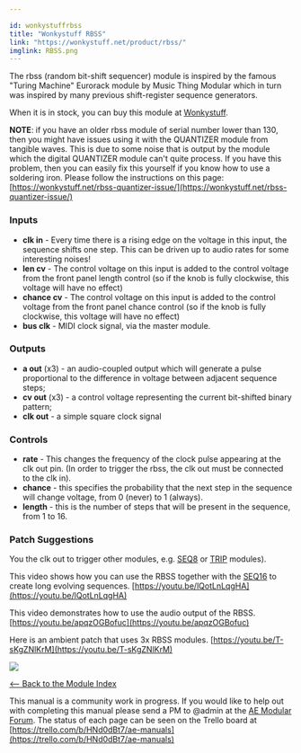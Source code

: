 ```yaml
---

id: wonkystuffrbss
title: "Wonkystuff RBSS"
link: "https://wonkystuff.net/product/rbss/"
imglink: RBSS.png
---
```



The rbss (random bit-shift sequencer) module is inspired by the famous "Turing Machine" Eurorack module by Music Thing Modular which in turn was inspired by many previous shift-register sequence generators.

When it is in stock, you can buy this module at [Wonkystuff](https://wonkystuff.net/product/rbss/).

**NOTE**: if you have an older rbss module of serial number lower than 130, then you might have issues using it with the QUANTIZER module from tangible waves. This is due to some noise that is output by the module which the digital QUANTIZER module can't quite process. If you have this problem, then you can easily fix this yourself if you know how to use a soldering iron. Please follow the instructions on this page: [https://wonkystuff.net/rbss-quantizer-issue/](https://wonkystuff.net/rbss-quantizer-issue/)

### Inputs

*   **clk in** - Every time there is a rising edge on the voltage in this input, the sequence shifts one step. This can be driven up to audio rates for some interesting noises!
*   **len cv** - The control voltage on this input is added to the control voltage from the front panel length control (so if the knob is fully clockwise, this voltage will have no effect)
*   **chance cv** - The control voltage on this input is added to the control voltage from the front panel chance control (so if the knob is fully clockwise, this voltage will have no effect)
*   **bus clk** - MIDI clock signal, via the master module.

### Outputs

*   **a out** (x3) - an audio-coupled output which will generate a pulse proportional to the difference in voltage between adjacent sequence steps;
*   **cv out** (x3) - a control voltage representing the current bit-shifted binary pattern;
*   **clk out** - a simple square clock signal

### Controls

*   **rate** - This changes the frequency of the clock pulse appearing at the clk out pin. (In order to trigger the rbss, the clk out must be connected to the clk in).
*   **chance** - this specifies the probability that the next step in the sequence will change voltage, from 0 (never) to 1 (always).
*   **length** - this is the number of steps that will be present in the sequence, from 1 to 16.

### Patch Suggestions

You the clk out to trigger other modules, e.g. [SEQ8](https://wiki.aemodular.com/pmwiki.php/AeManual/SEQ8) or [TRIP](https://wiki.aemodular.com/pmwiki.php/AeManual/TRIP) modules).

This video shows how you can use the RBSS together with the [SEQ16](https://wiki.aemodular.com/pmwiki.php/AeManual/SEQ16) to create long evolving sequences. [https://youtu.be/lQotLnLqgHA](https://youtu.be/lQotLnLqgHA)

This video demonstrates how to use the audio output of the RBSS. [https://youtu.be/apqzOGBofuc](https://youtu.be/apqzOGBofuc)

Here is an ambient patch that uses 3x RBSS modules. [https://youtu.be/T-sKgZNlKrM](https://youtu.be/T-sKgZNlKrM)

[![](/images/th00---RBSS.png.jpg)](https://wiki.aemodular.com/uploads/AeManual/WonkyStuffRBSS/RBSS.png "RBSS")

[<-- Back to the Module Index](https://wiki.aemodular.com/pmwiki.php/AeManual/Modules)

This manual is a community work in progress. If you would like to help out with completing this manual please send a PM to @admin at the [AE Modular Forum](http://forum.aemodular.com). The status of each page can be seen on the Trello board at [https://trello.com/b/HNd0dBt7/ae-manuals](https://trello.com/b/HNd0dBt7/ae-manuals)